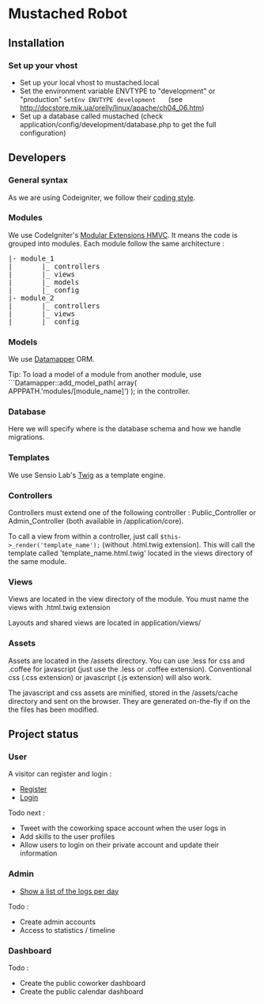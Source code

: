 # Mustached Robot

## Installation

### Set up your vhost

* Set up your local vhost to mustached.local
* Set the environment variable ENVTYPE to "development" or "production" ```SetEnv ENVTYPE development	``` (see http://docstore.mik.ua/orelly/linux/apache/ch04_06.htm)
* Set up a database called mustached (check application/config/development/database.php to get the full configuration)

## Developers

### General syntax

As we are using Codeigniter, we follow their [coding style](http://codeigniter.com/user_guide/general/styleguide.html).

### Modules

We use CodeIgniter's [Modular Extensions HMVC](https://bitbucket.org/wiredesignz/codeigniter-modular-extensions-hmvc/wiki/Home). It means the code is grouped into modules. Each module follow the same architecture :

<pre>
|- module_1
|       |_ controllers
|       |_ views
|       |_ models
|       |_ config
|- module_2
|       |_ controllers
|       |_ views
|       |_ config
</pre>

### Models

We use [Datamapper](http://datamapper.wanwizard.eu/) ORM. 

Tip: To load a model of a module from another module, use ```Datamapper::add_model_path( array( APPPATH.'modules/[module_name]') ); in the controller.

### Database ###

Here we will specify where is the database schema and how we handle migrations.

### Templates

We use Sensio Lab's [Twig](http://twig.sensiolabs.org) as a template engine. 

### Controllers 

Controllers must extend one of the following controller : Public_Controller or Admin_Controller (both available in /application/core). 

To call a view from within a controller, just call ```$this->_render('template_name');``` (without .html.twig extension). This will call the template called 'template_name.html.twig' located in the views directory of the same module.

### Views 

Views are located in the view directory of the module. You must name the views with .html.twig extension

Layouts and shared views are located in application/views/

### Assets

Assets are located in the /assets directory. You can use .less for css and .coffee for javascript (just use the .less or .coffee extension). Conventional css (.css extension) or javascript (.js extension) will also work.

The javascript and css assets are minified, stored in the /assets/cache directory and sent on the browser. They are generated on-the-fly if on the the files has been modified. 

## Project status

### User

A visitor can register and login :

* [Register](http://mustached.local/user/register)
* [Login](http://mustached.local/logger/front)

Todo next :

* Tweet with the coworking space account when the user logs in
* Add skills to the user profiles
* Allow users to login on their private account and update their information

### Admin

* [Show a list of the logs per day](mustached.local/admin/logger)

Todo :

* Create admin accounts
* Access to statistics / timeline

### Dashboard

Todo :

* Create the public coworker dashboard
* Create the public calendar dashboard
